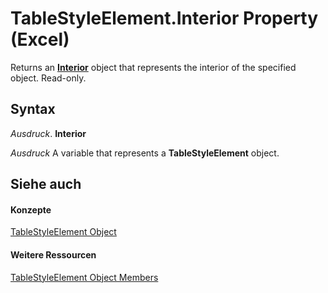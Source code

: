 
# TableStyleElement.Interior Property (Excel)

Returns an  **[Interior](37c79831-2cac-69fd-10ee-6d5415ed338b.md)** object that represents the interior of the specified object. Read-only.


## Syntax

 _Ausdruck_. **Interior**

 _Ausdruck_ A variable that represents a **TableStyleElement** object.


## Siehe auch


#### Konzepte


[TableStyleElement Object](a8fc24e5-45bf-3361-edfe-4762f944eef5.md)
#### Weitere Ressourcen


[TableStyleElement Object Members](http://msdn.microsoft.com/library/d89ee8b0-31a6-ea36-170f-57eab90eb712%28Office.15%29.aspx)